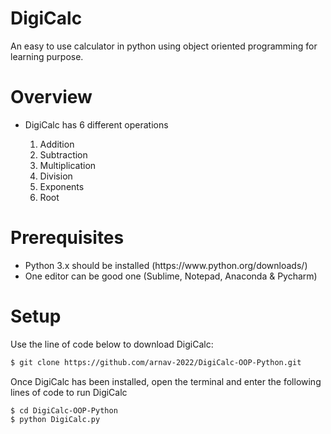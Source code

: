 # DigiCalc
An easy to use calculator in python using object oriented programming for learning purpose. 

#  Overview
<ul> 
<li> DigiCalc has 6 different operations</li>
<ol type = '1'> 
<li>Addition</li>
<li>Subtraction</li>
<li>Multiplication</li>
<li>Division</li>
<li>Exponents</li>
<li>Root</li>
</ol>
</ul>

# Prerequisites
<ul>
<li>Python 3.x  should be installed (https://www.python.org/downloads/)<br/></li>
<li>One editor can be good one (Sublime, Notepad, Anaconda & Pycharm) </li>
</ul>


# Setup
Use the line of code below to download DigiCalc:

```bash
$ git clone https://github.com/arnav-2022/DigiCalc-OOP-Python.git 
```
Once DigiCalc has been installed, open the terminal and enter the following lines of code to run DigiCalc

```
$ cd DigiCalc-OOP-Python
$ python DigiCalc.py
```


